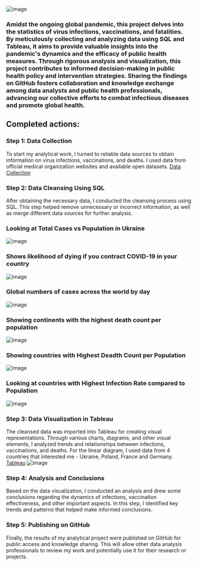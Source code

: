 ![image](https://github.com/osemenets21/COVID-19-Project/assets/95434794/bac9561b-dc18-4a9f-a6c1-286de50b3109)

### Amidst the ongoing global pandemic, this project delves into the statistics of virus infections, vaccinations, and fatalities. By meticulously collecting and analyzing data using SQL and Tableau, it aims to provide valuable insights into the pandemic's dynamics and the efficacy of public health measures. Through rigorous analysis and visualization, this project contributes to informed decision-making in public health policy and intervention strategies. Sharing the findings on GitHub fosters collaboration and knowledge exchange among data analysts and public health professionals, advancing our collective efforts to combat infectious diseases and promote global health.

## Completed actions:

### Step 1: Data Collection
To start my analytical work, I turned to reliable data sources to obtain information on virus infections, vaccinations, and deaths. I used data from official medical organization websites and available open datasets.
[Data Collection](https://ourworldindata.org/coronavirus)

### Step 2: Data Cleansing Using SQL
After obtaining the necessary data, I conducted the cleansing process using SQL. This step helped remove unnecessary or incorrect information, as well as merge different data sources for further analysis.

### Looking at Total Cases vs Population in Ukraine
![image](https://github.com/osemenets21/COVID-19-Project/assets/95434794/1081552a-775a-4cc8-a5c1-00f18c47173e)

### Shows likelihood of dying if you contract COVID-19 in your country
![image](https://github.com/osemenets21/COVID-19-Project/assets/95434794/b976570d-7c19-4da7-9138-b6531ec41888)

### Global numbers of cases across the world by day
![image](https://github.com/osemenets21/COVID-19-Project/assets/95434794/52ac5b37-3b30-4d38-91bc-997453a3c5d8)

### Showing continents with the highest death count per population
![image](https://github.com/osemenets21/COVID-19-Project/assets/95434794/96b1fe07-6a9b-440b-b8ec-925ddccf1483)

### Showing countries with Highest Deadth Count per Population
![image](https://github.com/osemenets21/COVID-19-Project/assets/95434794/1033082b-00d0-4a60-b511-abb04bd9545e)

### Looking at countries with Highest Infection Rate compared to Population
![image](https://github.com/osemenets21/COVID-19-Project/assets/95434794/abfa9417-bad0-4191-8aab-951e2407cb7a)


### Step 3: Data Visualization in Tableau
The cleansed data was imported into Tableau for creating visual representations. Through various charts, diagrams, and other visual elements, I analyzed trends and relationships between infections, vaccinations, and deaths.
For the linear diagram, I used data from 4 countries that interested me - Ukraine, Poland, France and Germany.
[Tableau](https://public.tableau.com/views/Dashboard-COVID-19_17132008587120/Dashboard1?:language=en-US&:sid=&:display_count=n&:origin=viz_share_link)
![image](https://github.com/osemenets21/COVID-19-Project/assets/95434794/3a1d1fff-d815-4ae1-9f93-43d553310ac6)

### Step 4: Analysis and Conclusions
Based on the data visualization, I conducted an analysis and drew some conclusions regarding the dynamics of infections, vaccination effectiveness, and other important aspects. In this step, I identified key trends and patterns that helped make informed conclusions.

### Step 5: Publishing on GitHub
Finally, the results of my analytical project were published on GitHub for public access and knowledge sharing. This will allow other data analysis professionals to review my work and potentially use it for their research or projects.
